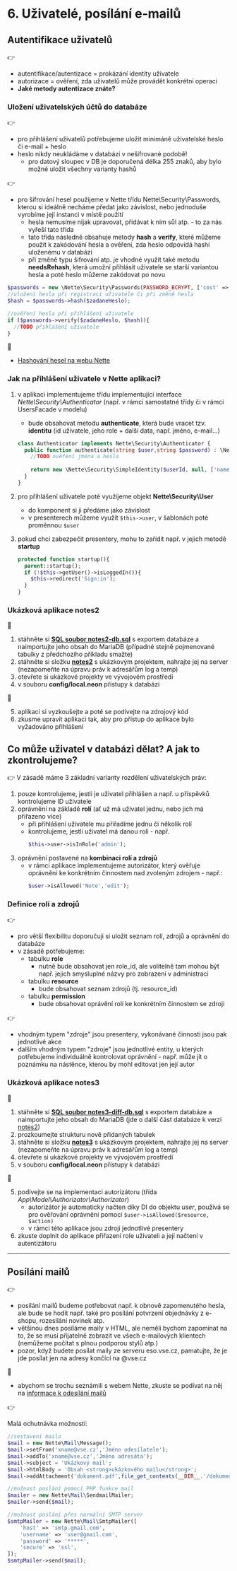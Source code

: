 # 6. Uživatelé, posílání e-mailů

## Autentifikace uživatelů
:point_right:
- autentifikace/autentizace = prokázání identity uživatele
- autorizace = ověření, zda uživatelů může provádět konkrétní operaci
- **Jaké metody autentizace znáte?**

### Uložení uživatelských účtů do databáze
:point_right:
- pro přihlášení uživatelů potřebujeme uložit minimáně uživatelské heslo či e-mail + heslo
- heslo nikdy neukládáme v databázi v nešifrované podobě!
    - pro datový sloupec v DB je doporučená délka 255 znaků, aby bylo možné uložit všechny varianty hashů 

:point_right:
- pro šifrování hesel použijeme v Nette třídu Nette\Security\Passwords, kterou si ideálně necháme předat jako závislost, nebo jednoduše vyrobíme její instanci v místě použití
    - hesla nemusíme nijak upravovat, přidávat k nim sůl atp. - to za nás vyřeší tato třída
    - tato třída následně obsahuje metody **hash** a **verify**, které můžeme použít k zakódování hesla a ověření, zda heslo odpovídá hashi uloženému v databázi
    - při změně typu šifrování atp. je vhodné využít také metodu **needsRehash**, která umožní přihlásit uživatele se starší variantou hesla a poté heslo můžeme zakódovat po novu

```php
$passwords = new \Nette\Security\Passwords(PASSWORD_BCRYPT, ['cost' => 12]);
//uložení hesla při registraci uživatele či při změně hesla
$hash = $passwords->hash($zadaneHeslo);

//ověření hesla při přihlášení uživatele
if ($passwords->verify($zadaneHeslo, $hash)){
  //TODO přihlášení uživatele
}
```

:blue_book:
- [Hashování hesel na webu Nette](https://doc.nette.org/cs/3.1/passwords)

### Jak na přihlášení uživatele v Nette aplikaci?
1. v aplikaci implementujeme třídu implementující interface *Nette\Security\Authenticator* (např. v rámci samostatné třídy či v rámci UsersFacade v modelu)
    - bude obsahovat metodu **authenticate**, která bude vracet tzv. **identitu** (id uživatele, jeho role + další data, např. jméno, e-mail...)

    ```php
    class Authenticator implements Nette\Security\Authenticator {
      public function authenticate(string $user,string $password) : \Nette\Security\IIdentity{
        //TODO ověření jména a hesla    
      
        return new \Nette\Security\SimpleIdentity($userId, null, ['name'=>$userName]);
      }
    }
    ```
2. pro přihlášení uživatele poté využijeme objekt **Nette\Security\User**
    - do komponent si ji předáme jako závislost
    - v presenterech můžeme využít ```$this->user```, v šablonách poté proměnnou ```$user```

3. pokud chci zabezpečit presentery, mohu to zařídit např. v jejich metodě **startup**

   ```php
   protected function startup(){ 
     parent::startup();
     if (!$this->getUser()->isLoggedIn()){
       $this->redirect('Sign:in');
     }
   } 
   ```

### Ukázková aplikace notes2
:mega:
1. stáhněte si **[SQL soubor notes2-db.sql](./notes2-db.sql)** s exportem databáze a naimportujte jeho obsah do MariaDB (případné stejně pojmenované tabulky z předchozího příkladu smažte)
2. stáhněte si složku **[notes2](./notes2)** s ukázkovým projektem, nahrajte jej na server (nezapomeňte na úpravu práv k adresářům log a temp)
3. otevřete si ukázkové projekty ve vývojovém prostředí
4. v souboru **config/local.neon** přístupy k databázi

:mega:

5. aplikaci si vyzkoušejte a poté se podívejte na zdrojový kód
6. zkusme upravit aplikaci tak, aby pro přístup do aplikace bylo vyžadováno přihlášení
 
## Co může uživatel v databázi dělat? A jak to zkontrolujeme?
:point_right:
V zásadě máme 3 základní varianty rozdělení uživatelských práv:
1. pouze kontrolujeme, jestli je uživatel přihlášen a např. u příspěvků kontrolujeme ID uživatele
2. oprávnění na základě **rolí** (ať už má uživatel jednu, nebo jich má přiřazeno více)
    - při přihlášení uživatele mu přiřadíme jednu či několik rolí
    - kontrolujeme, jestli uživatel má danou roli - např.
        ```php
        $this->user->isInRole('admin');
        ```
3. oprávnění postavené na **kombinaci rolí a zdrojů**
    - v rámci aplikace implementujeme autorizátor, který ověřuje oprávnění ke konkrétním činnostem nad zvoleným zdrojem - např.: 
        ```php
        $user->isAllowed('Note','edit');  
        ```

### Definice rolí a zdrojů
:point_right:
- pro větší flexibilitu doporučuji si uložit seznam rolí, zdrojů a oprávnění do databáze
- v zásadě potřebujeme:
    - tabulku **role**
        - nutně bude obsahovat jen role_id, ale volitelně tam mohou být např. jejich smysluplné názvy pro zobrazení v administraci
    - tabulku **resource**
        - bude obsahovat seznam zdrojů (tj. resource_id)
    - tabulku **permission**
        - bude obsahovat oprávění rolí ke konkrétním činnostem se zdroji

:point_right:
- vhodným typem "zdroje" jsou presentery, vykonávané činnosti jsou pak jednotlivé akce
- dalším vhodným typem "zdroje" jsou jednotlivé entity, u kterých potřebujeme individuálně kontrolovat oprávnění - např. může jít o poznámku na nástěnce, kterou by mohl editovat jen její autor
        
### Ukázková aplikace notes3
:mega:
1. stáhněte si **[SQL soubor notes3-diff-db.sql](./notes3-diff-db.sql)** s exportem databáze a naimportujte jeho obsah do MariaDB (jde o další část databáze k verzi [notes2](./notes2-db.sql))
2. prozkoumejte strukturu nově přidaných tabulek
2. stáhněte si složku **[notes3](./notes3)** s ukázkovým projektem, nahrajte jej na server (nezapomeňte na úpravu práv k adresářům log a temp)
3. otevřete si ukázkové projekty ve vývojovém prostředí
4. v souboru **config/local.neon** přístupy k databázi

:mega:

5. podívejte se na implementaci autorizátoru (třída *App\Model\Authorizator\Authorizator*)
    - autorizátor je automaticky načten díky DI do objektu *user*, používá se pro ověřování oprávnění pomocí ```$user->isAllowed($resource, $action)```
    - v rámci této aplikace jsou zdroji jednotlivé presentery
6. zkuste doplnit do aplikace přiřazení role uživateli a její načtení v autentizátoru    

---

## Posílání mailů
:point_right:
- posílání mailů budeme potřebovat např. k obnově zapomenutého hesla, ale bude se hodit např. také pro posílání potvrzení objednávky z e-shopu, rozesílání novinek atp.
- většinou dnes posíláme maily v HTML, ale neměli bychom zapomínat na to, že se musí přijatelně zobrazit ve všech e-mailových klientech (nemůžeme počítat s plnou podporou stylů atp.)
- pozor, když budete posílat maily ze serveru eso.vse.cz, pamatujte, že je jde posílat jen na adresy končící na @vse.cz 

:blue_book:
- abychom se trochu seznámili s webem Nette, zkuste se podívat na něj na  [informace k odesílání mailů](https://doc.nette.org/cs/3.1/mailing)

:point_right:

Malá ochutnávka možností:
```php
//sestavení mailu
$mail = new Nette\Mail\Message();
$mail->setFrom('xname@vse.cz','Jméno odesílatele');
$mail->addTo('xname@vse.cz','Jméno adresáta');
$mail->subject = 'Ukázkový mail';
$mail->htmlBody = 'Obsah <strong>ukázkového mailu</strong>';
$mail->addAttachment('dokument.pdf',file_get_contents(__DIR__.'/dokument.pdf'));

//možnost poslání pomocí PHP funkce mail
$mailer = new Nette\Mail\SendmailMailer;
$mailer->send($mail);

//možnost poslání přes normální SMTP server
$smtpMailer = new Nette\Mail\SmtpMailer([
	'host' => 'smtp.gmail.com',
	'username' => 'user@gmail.com',
	'password' => '*****',
	'secure' => 'ssl',
]);
$smtpMailer->send($mail);
```
